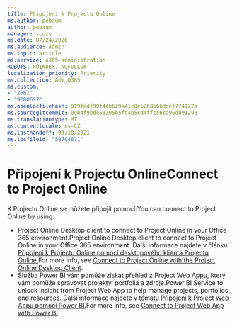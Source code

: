 ```yaml
---
title: Připojení k Projectu Online
ms.author: pebaum
author: pebaum
manager: scotv
ms.date: 07/24/2020
ms.audience: Admin
ms.topic: article
ms.service: o365-administration
ROBOTS: NOINDEX, NOFOLLOW
localization_priority: Priority
ms.collection: Adm_O365
ms.custom:
- "2661"
- "9000697"
ms.openlocfilehash: 019fedf90f44b629a41c8e6268566ddef774122a
ms.sourcegitcommit: 0eb4f9bde53395b5fd4b5cd4ffc56ca96db91298
ms.translationtype: MT
ms.contentlocale: cs-CZ
ms.lasthandoff: 03/10/2021
ms.locfileid: "50704671"
---
```

# <a name="connect-to-project-online"></a><span data-ttu-id="686b6-102">Připojení k Projectu Online</span><span class="sxs-lookup"><span data-stu-id="686b6-102">Connect to Project Online</span></span>

<span data-ttu-id="686b6-103">K Projectu Online se můžete připojit pomocí:</span><span class="sxs-lookup"><span data-stu-id="686b6-103">You can connect to Project Online by using:</span></span>

- <span data-ttu-id="686b6-104">Project Online Desktop client to connect to Project Online in your Office 365 environment.</span><span class="sxs-lookup"><span data-stu-id="686b6-104">Project Online Desktop client to connect to Project Online in your Office 365 environment.</span></span> <span data-ttu-id="686b6-105">Další informace najdete v článku [Připojení k Projectu Online pomocí desktopového klienta Projectu Online.](https://docs.microsoft.com/projectonline/connect-to-project-online-with-the-project-online-desktop-client)</span><span class="sxs-lookup"><span data-stu-id="686b6-105">For more info, see [Connect to Project Online with the Project Online Desktop Client](https://docs.microsoft.com/projectonline/connect-to-project-online-with-the-project-online-desktop-client).</span></span>  
- <span data-ttu-id="686b6-106">Služba Power BI vám pomůže získat přehled z Project Web Appu, který vám pomůže spravovat projekty, portfolia a zdroje.</span><span class="sxs-lookup"><span data-stu-id="686b6-106">Power BI Service to unlock insight from Project Web App to help manage projects, portfolios, and resources.</span></span> <span data-ttu-id="686b6-107">Další informace najdete v tématu [Připojení k Project Web Appu pomocí Power BI.](https://docs.microsoft.com/power-bi/connect-data/service-connect-to-project-online)</span><span class="sxs-lookup"><span data-stu-id="686b6-107">For more info, see [Connect to Project Web App with Power BI](https://docs.microsoft.com/power-bi/connect-data/service-connect-to-project-online).</span></span>  